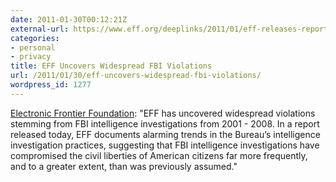 ```yaml
---
date: 2011-01-30T00:12:21Z
external-url: https://www.eff.org/deeplinks/2011/01/eff-releases-report-detailing-fbi-intelligence
categories:
- personal
- privacy
title: EFF Uncovers Widespread FBI Violations
url: /2011/01/30/eff-uncovers-widespread-fbi-violations/
wordpress_id: 1277
---
```


<a href="https://www.eff.org/deeplinks/2011/01/eff-releases-report-detailing-fbi-intelligence">Electronic Frontier Foundation</a>: "EFF has uncovered widespread violations stemming from FBI intelligence investigations from 2001 - 2008. In a report released today, EFF documents alarming trends in the Bureau’s intelligence investigation practices, suggesting that FBI intelligence investigations have compromised the civil liberties of American citizens far more frequently, and to a greater extent, than was previously assumed."

